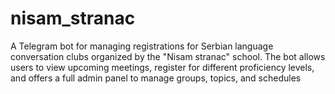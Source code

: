 # nisam_stranac
A Telegram bot for managing registrations for Serbian language conversation clubs organized by the "Nisam stranac" school. The bot allows users to view upcoming meetings, register for different proficiency levels, and offers a full admin panel to manage groups, topics, and schedules
